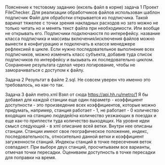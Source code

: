 Пояснение к тестовому заданию (ексель файл в корне) 
задача 1 
Проект FileChecker. Для реализации обработчиков файлов использован шаблон подписчик Файл для обработки открывается из подписчика. Такой варинат тяжелее с точки зрения накладных расходов но зато можно не только читать но и менять текст файла при необходимости. Или вообще не открывать его. Подписчики подключаюстя по интерефейсу. название класса подписчика и массивы включения/исключения файлов можно вынести в конфигурацию и подключать в классе менеджере рефлексией в цикле. Если нужно последовательное выполнение всех подписчиков, можно изменить класс субъекта, добавив туда список подписчиков по интерфейсу и вызывать их последовательно циклом. Сохранение результата сделал через логирование, чтобы не заморачиваться с доступом к файлу.

Задача 2 
Результат в файле 2.sql. Не совсем уверен что именно это требовалось, но как-то так.

Задача 3 
файл metro.xml Взял от сюда https://api.hh.ru/metro/1 Я бы добавил для каждой станции еще один параметр - коэффициент доступности - это произведение всех коэффициентов, которые можно придумать, например, станция работает - 1, не работает - 0 количество входящих на станцию людедей/на количество уезжающих в поездах и еще как-то приплести туда количество выходящих. На уровне идеи смысл следующий - в xml описание всей ветки. Внутри нее описаны станции. Станции имеют свое географическое положение, индекс, последовательность, относительно данной ветки и коэффициент загуженности станций. Индексы станций в точке пересечения веток совпадают. При выборе двух станций, просчитываем все варианты, отмечая точки пересадки. Оцениваем доступность в точке пересадки для поправки на время.
